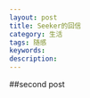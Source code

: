 ```yaml
---
layout: post
title: Seeker的回信
category: 生活
tags: 随感
keywords: 
description: 
---
```


##second post

